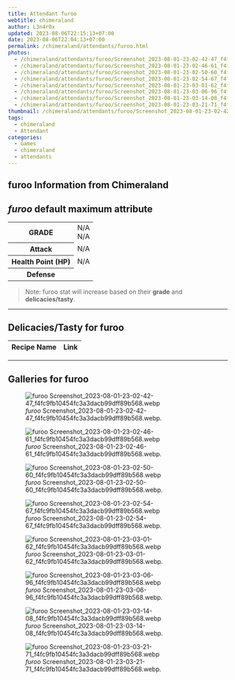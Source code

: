 ```yaml
---
title: Attendant furoo
webtitle: chimeraland
author: L3n4r0x
updated: 2023-08-06T22:15:13+07:00
date: 2023-08-06T22:04:13+07:00
permalink: /chimeraland/attendants/furoo.html
photos:
  - /chimeraland/attendants/furoo/Screenshot_2023-08-01-23-02-42-47_f4fc9fb10454fc3a3dacb99dff89b568.webp
  - /chimeraland/attendants/furoo/Screenshot_2023-08-01-23-02-46-61_f4fc9fb10454fc3a3dacb99dff89b568.webp
  - /chimeraland/attendants/furoo/Screenshot_2023-08-01-23-02-50-60_f4fc9fb10454fc3a3dacb99dff89b568.webp
  - /chimeraland/attendants/furoo/Screenshot_2023-08-01-23-02-54-67_f4fc9fb10454fc3a3dacb99dff89b568.webp
  - /chimeraland/attendants/furoo/Screenshot_2023-08-01-23-03-01-62_f4fc9fb10454fc3a3dacb99dff89b568.webp
  - /chimeraland/attendants/furoo/Screenshot_2023-08-01-23-03-06-96_f4fc9fb10454fc3a3dacb99dff89b568.webp
  - /chimeraland/attendants/furoo/Screenshot_2023-08-01-23-03-14-08_f4fc9fb10454fc3a3dacb99dff89b568.webp
  - /chimeraland/attendants/furoo/Screenshot_2023-08-01-23-03-21-71_f4fc9fb10454fc3a3dacb99dff89b568.webp
thumbnail: /chimeraland/attendants/furoo/Screenshot_2023-08-01-23-02-42-47_f4fc9fb10454fc3a3dacb99dff89b568.webp
tags:
  - chimeraland
  - Attendant
categories:
  - Games
  - chimeraland
  - attendants
---
```


<link
  rel="stylesheet"
  href="https://rawcdn.githack.com/dimaslanjaka/Web-Manajemen/870a349/css/bootstrap-5-3-0-alpha3-wrapper.css"
/>
<section id="bootstrap-wrapper">
  <div data-bs-theme="dark">
    <h2>furoo Information from Chimeraland</h2>
    <h2 id="attribute"><i>furoo</i> default maximum attribute</h2>
    <div class="row">
      <div class="col mb-2">
        <div class="card">
          <div class="card-body">
            <table>
              <tr>
                <th>GRADE</th>
                <td>N/A <br />N/A</td>
              </tr>
              <tr>
                <th>Attack</th>
                <td>N/A</td>
              </tr>
              <tr>
                <th>Health Point (HP)</th>
                <td>N/A</td>
              </tr>
              <tr>
                <th>Defense</th>
                <td></td>
              </tr>
            </table>
          </div>
        </div>
      </div>
    </div>
    <blockquote class="bd-callout bd-callout-warning">
      Note: furoo stat will increase based on their <b>grade</b> and
      <b>delicacies/tasty</b>.
    </blockquote>
    <hr />
    <h2 id="delicacies">Delicacies/Tasty for furoo</h2>
    <div class="card">
      <div class="card-body">
        <div class="table-responsive">
          <table class="table table-striped">
            <thead>
              <tr>
                <th>Recipe Name</th>
                <th>Link</th>
              </tr>
            </thead>
            <tbody></tbody>
          </table>
        </div>
      </div>
    </div>
    <hr />
    <div id="gallery">
      <h2>Galleries for furoo</h2>
      <div class="row">
        <div class="col-lg-6 col-12">
          <figure>
            <img
              src="https://www.webmanajemen.com/chimeraland/attendants/furoo/Screenshot_2023-08-01-23-02-42-47_f4fc9fb10454fc3a3dacb99dff89b568.webp"
              alt="furoo Screenshot_2023-08-01-23-02-42-47_f4fc9fb10454fc3a3dacb99dff89b568.webp"
            />
            <figcaption style="word-wrap: break-word">
              <i>furoo</i>
              Screenshot_2023-08-01-23-02-42-47_f4fc9fb10454fc3a3dacb99dff89b568.webp.
            </figcaption>
          </figure>
        </div>
        <div class="col-lg-6 col-12">
          <figure>
            <img
              src="https://www.webmanajemen.com/chimeraland/attendants/furoo/Screenshot_2023-08-01-23-02-46-61_f4fc9fb10454fc3a3dacb99dff89b568.webp"
              alt="furoo Screenshot_2023-08-01-23-02-46-61_f4fc9fb10454fc3a3dacb99dff89b568.webp"
            />
            <figcaption style="word-wrap: break-word">
              <i>furoo</i>
              Screenshot_2023-08-01-23-02-46-61_f4fc9fb10454fc3a3dacb99dff89b568.webp.
            </figcaption>
          </figure>
        </div>
        <div class="col-lg-6 col-12">
          <figure>
            <img
              src="https://www.webmanajemen.com/chimeraland/attendants/furoo/Screenshot_2023-08-01-23-02-50-60_f4fc9fb10454fc3a3dacb99dff89b568.webp"
              alt="furoo Screenshot_2023-08-01-23-02-50-60_f4fc9fb10454fc3a3dacb99dff89b568.webp"
            />
            <figcaption style="word-wrap: break-word">
              <i>furoo</i>
              Screenshot_2023-08-01-23-02-50-60_f4fc9fb10454fc3a3dacb99dff89b568.webp.
            </figcaption>
          </figure>
        </div>
        <div class="col-lg-6 col-12">
          <figure>
            <img
              src="https://www.webmanajemen.com/chimeraland/attendants/furoo/Screenshot_2023-08-01-23-02-54-67_f4fc9fb10454fc3a3dacb99dff89b568.webp"
              alt="furoo Screenshot_2023-08-01-23-02-54-67_f4fc9fb10454fc3a3dacb99dff89b568.webp"
            />
            <figcaption style="word-wrap: break-word">
              <i>furoo</i>
              Screenshot_2023-08-01-23-02-54-67_f4fc9fb10454fc3a3dacb99dff89b568.webp.
            </figcaption>
          </figure>
        </div>
        <div class="col-lg-6 col-12">
          <figure>
            <img
              src="https://www.webmanajemen.com/chimeraland/attendants/furoo/Screenshot_2023-08-01-23-03-01-62_f4fc9fb10454fc3a3dacb99dff89b568.webp"
              alt="furoo Screenshot_2023-08-01-23-03-01-62_f4fc9fb10454fc3a3dacb99dff89b568.webp"
            />
            <figcaption style="word-wrap: break-word">
              <i>furoo</i>
              Screenshot_2023-08-01-23-03-01-62_f4fc9fb10454fc3a3dacb99dff89b568.webp.
            </figcaption>
          </figure>
        </div>
        <div class="col-lg-6 col-12">
          <figure>
            <img
              src="https://www.webmanajemen.com/chimeraland/attendants/furoo/Screenshot_2023-08-01-23-03-06-96_f4fc9fb10454fc3a3dacb99dff89b568.webp"
              alt="furoo Screenshot_2023-08-01-23-03-06-96_f4fc9fb10454fc3a3dacb99dff89b568.webp"
            />
            <figcaption style="word-wrap: break-word">
              <i>furoo</i>
              Screenshot_2023-08-01-23-03-06-96_f4fc9fb10454fc3a3dacb99dff89b568.webp.
            </figcaption>
          </figure>
        </div>
        <div class="col-lg-6 col-12">
          <figure>
            <img
              src="https://www.webmanajemen.com/chimeraland/attendants/furoo/Screenshot_2023-08-01-23-03-14-08_f4fc9fb10454fc3a3dacb99dff89b568.webp"
              alt="furoo Screenshot_2023-08-01-23-03-14-08_f4fc9fb10454fc3a3dacb99dff89b568.webp"
            />
            <figcaption style="word-wrap: break-word">
              <i>furoo</i>
              Screenshot_2023-08-01-23-03-14-08_f4fc9fb10454fc3a3dacb99dff89b568.webp.
            </figcaption>
          </figure>
        </div>
        <div class="col-lg-6 col-12">
          <figure>
            <img
              src="https://www.webmanajemen.com/chimeraland/attendants/furoo/Screenshot_2023-08-01-23-03-21-71_f4fc9fb10454fc3a3dacb99dff89b568.webp"
              alt="furoo Screenshot_2023-08-01-23-03-21-71_f4fc9fb10454fc3a3dacb99dff89b568.webp"
            />
            <figcaption style="word-wrap: break-word">
              <i>furoo</i>
              Screenshot_2023-08-01-23-03-21-71_f4fc9fb10454fc3a3dacb99dff89b568.webp.
            </figcaption>
          </figure>
        </div>
      </div>
    </div>
  </div>
</section>